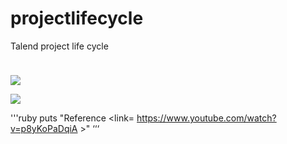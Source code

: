 # projectlifecycle
Talend project life cycle

<img src="https://user-images.githubusercontent.com/36667485/40888396-d931cec4-6756-11e8-8111-424f28620308.jpg" width="50" height="10">

![](user_images/Talend%20Studio%20#4)

![](https://user-images.githubusercontent.com/36667485/40888396-d931cec4-6756-11e8-8111-424f28620308.jpg)


'''ruby
puts "Reference <link= https://www.youtube.com/watch?v=p8yKoPaDqiA >"
‘‘‘
